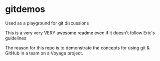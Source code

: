 # gitdemos
Used as a playground for git discussions

This is a very very VERY awesome readme even if it doesn't follow Eric's guidelines

The reason for this repo is to demonstrate the concepts for using git & GitHub
in a team on a Voyage project.
